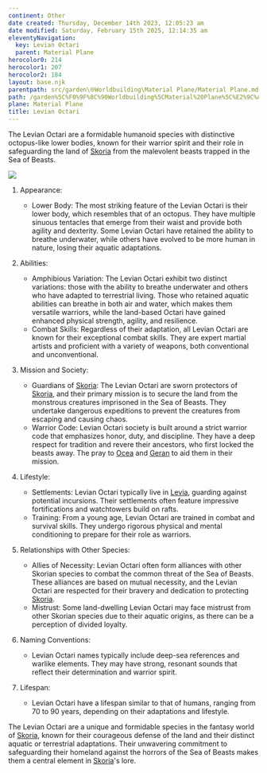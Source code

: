 ```yaml
---
continent: Other
date created: Thursday, December 14th 2023, 12:05:23 am
date modified: Saturday, February 15th 2025, 12:14:35 am
eleventyNavigation:
  key: Levian Octari
  parent: Material Plane
herocolor0: 214
herocolor1: 207
herocolor2: 184
layout: base.njk
parentpath: src/garden\🌐Worldbuilding\Material Plane/Material Plane.md
path: /garden%5C%F0%9F%8C%90Worldbuilding%5CMaterial%20Plane%5C%E2%9C%A8%20Other%5CRaces/Levian%20Octari/
plane: Material Plane
title: Levian Octari
---
```


The Levian Octari are a formidable humanoid species with distinctive octopus-like lower bodies, known for their warrior spirit and their role in safeguarding the land of [Skoria](/garden/%F0%9F%8C%90Worldbuilding/Skoria) from the malevolent beasts trapped in the Sea of Beasts. 

![](/static/Placeholder.png)

1. Appearance:
	
	- Lower Body: The most striking feature of the Levian Octari is their lower body, which resembles that of an octopus. They have multiple sinuous tentacles that emerge from their waist and provide both agility and dexterity. Some Levian Octari have retained the ability to breathe underwater, while others have evolved to be more human in nature, losing their aquatic adaptations.
2. Abilities:
	
	- Amphibious Variation: The Levian Octari exhibit two distinct variations: those with the ability to breathe underwater and others who have adapted to terrestrial living. Those who retained aquatic abilities can breathe in both air and water, which makes them versatile warriors, while the land-based Octari have gained enhanced physical strength, agility, and resilience.
	- Combat Skills: Regardless of their adaptation, all Levian Octari are known for their exceptional combat skills. They are expert martial artists and proficient with a variety of weapons, both conventional and unconventional.
3. Mission and Society:
	
	- Guardians of [Skoria](/garden/%F0%9F%8C%90Worldbuilding/Skoria): The Levian Octari are sworn protectors of [Skoria](/garden/%F0%9F%8C%90Worldbuilding/Skoria), and their primary mission is to secure the land from the monstrous creatures imprisoned in the Sea of Beasts. They undertake dangerous expeditions to prevent the creatures from escaping and causing chaos.
	- Warrior Code: Levian Octari society is built around a strict warrior code that emphasizes honor, duty, and discipline. They have a deep respect for tradition and revere their ancestors, who first locked the beasts away. The pray to [Ocea](/garden/%F0%9F%8C%90Worldbuilding/Nether%20Plane/Gods/Ocea) and [Geran](/garden/%F0%9F%8C%90Worldbuilding/Nether%20Plane/Gods/Geran) to aid them in their mission.
4. Lifestyle:
	
	- Settlements: Levian Octari typically live in [Levia](/garden/%F0%9F%8C%90Worldbuilding/Material%20Plane/%F0%9F%8C%8ALevia/Levia), guarding against potential incursions. Their settlements often feature impressive fortifications and watchtowers build on rafts.
	- Training: From a young age, Levian Octari are trained in combat and survival skills. They undergo rigorous physical and mental conditioning to prepare for their role as warriors.
5. Relationships with Other Species:
	
	- Allies of Necessity: Levian Octari often form alliances with other Skorian species to combat the common threat of the Sea of Beasts. These alliances are based on mutual necessity, and the Levian Octari are respected for their bravery and dedication to protecting [Skoria](/garden/%F0%9F%8C%90Worldbuilding/Skoria).
	- Mistrust: Some land-dwelling Levian Octari may face mistrust from other Skorian species due to their aquatic origins, as there can be a perception of divided loyalty.
6. Naming Conventions:
	
	- Levian Octari names typically include deep-sea references and warlike elements. They may have strong, resonant sounds that reflect their determination and warrior spirit.
7. Lifespan:
	
	- Levian Octari have a lifespan similar to that of humans, ranging from 70 to 90 years, depending on their adaptations and lifestyle.

The Levian Octari are a unique and formidable species in the fantasy world of [Skoria](/garden/%F0%9F%8C%90Worldbuilding/Skoria), known for their courageous defense of the land and their distinct aquatic or terrestrial adaptations. Their unwavering commitment to safeguarding their homeland against the horrors of the Sea of Beasts makes them a central element in [Skoria](/garden/%F0%9F%8C%90Worldbuilding/Skoria)'s lore.